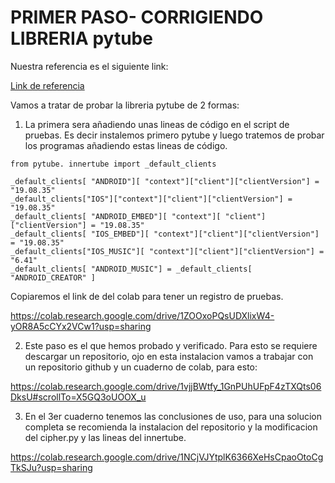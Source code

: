 # PRIMER PASO- CORRIGIENDO LIBRERIA pytube
Nuestra referencia es el siguiente link:

[Link de referencia](https://www.youtube.com/watch?v=Or7aNnrLF6s)

Vamos a tratar de probar la libreria pytube de 2 formas:
1. La primera sera añadiendo unas lineas de código en el script de pruebas. Es decir instalemos primero pytube y luego tratemos de probar los programas añadiendo estas lineas de código.
   
```
from pytube. innertube import _default_clients

_default_clients[ "ANDROID"][ "context"]["client"]["clientVersion"] = "19.08.35"
_default_clients["IOS"]["context"]["client"]["clientVersion"] = "19.08.35"
_default_clients[ "ANDROID_EMBED"][ "context"][ "client"]["clientVersion"] = "19.08.35"
_default_clients[ "IOS_EMBED"][ "context"]["client"]["clientVersion"] = "19.08.35"
_default_clients["IOS_MUSIC"][ "context"]["client"]["clientVersion"] = "6.41"
_default_clients[ "ANDROID_MUSIC"] = _default_clients[ "ANDROID_CREATOR" ]
```
Copiaremos el link de del colab para tener un registro de pruebas.

https://colab.research.google.com/drive/1ZOOxoPQsUDXlixW4-yOR8A5cCYx2VCw1?usp=sharing

2. Este paso es el que hemos probado y verificado. Para esto se requiere descargar un repositorio, ojo en esta instalacion vamos a trabajar con un repositorio github y un cuaderno de colab, para esto:

https://colab.research.google.com/drive/1vjjBWtfy_1GnPUhUFpF4zTXQts06DksU#scrollTo=X5GQ3oUOOX_u

3. En el 3er cuaderno tenemos las conclusiones de uso, para una solucion completa se recomienda la instalacion del repositorio y la modificacion del cipher.py y las lineas del innertube.

https://colab.research.google.com/drive/1NCjVJYtplK6366XeHsCpaoOtoCgTkSJu?usp=sharing

